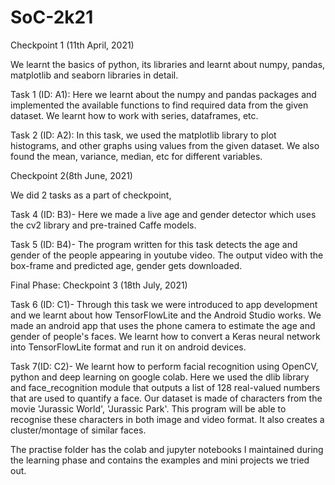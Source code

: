 # SoC-2k21
Checkpoint 1 (11th April, 2021)

We learnt the basics of python, its libraries and learnt about numpy, pandas, matplotlib and seaborn libraries in detail. 

Task 1 (ID: A1):
Here we learnt about the numpy and pandas packages and implemented the available functions to find required data from the given dataset. 
We learnt how to work with series, dataframes, etc.

Task 2 (ID: A2):
In this task, we used the matplotlib library to plot histograms, and other graphs using values from the given dataset. 
We also found the mean, variance, median, etc for different variables.

Checkpoint 2(8th June, 2021)

We did 2 tasks as a part of checkpoint,

Task 4 (ID: B3)-
Here we made a live age and gender detector which uses the cv2 library and pre-trained Caffe models. 

Task 5 (ID: B4)-
The program written for this task detects the age and gender of the people appearing in youtube video. 
The output video with the box-frame and predicted age, gender gets downloaded.

Final Phase: Checkpoint 3 (18th July, 2021)

Task 6 (ID: C1)-
Through this task we were introduced to app development and we learnt about how TensorFlowLite and the Android Studio works. 
We made an android app that uses the phone camera to estimate the age and gender of people's faces. 
We learnt how to convert a Keras neural network into TensorFlowLite format and run it on android devices.

Task 7(ID: C2)-
We learnt how to perform facial recognition using OpenCV, python and deep learning on google colab. 
Here we used the dlib library and face_recognition module that outputs a list of 128 real-valued numbers that are used to quantify a face.
Our dataset is made of characters from the movie 'Jurassic World', 'Jurassic Park'. 
This program will be able to recognise these characters in both image and video format.
It also creates a cluster/montage of similar faces.  

The practise folder has the colab and jupyter notebooks I maintained during the learning phase and contains the examples and mini projects we tried out.
